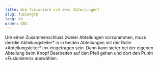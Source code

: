 ```yaml
---
title: Wie fusioniere ich zwei Abteilungen?
slug: fusiongrp
lang: de
order: C03
---
```


Um einen Zusammenschluss zweier Abteilungen vorzunehmen, muss der/die Abteilungsleiter* in in beiden Abteilungen mit der Rolle «Abteilungsleiter* in» eingetragen sein. Dann kann sie/er bei der eigenen Abteilung beim Knopf Bearbeiten auf den Pfeil gehen und dort den Punkt «Fusionieren» auswählen.
